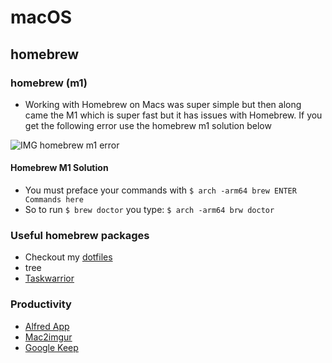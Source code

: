 # macOS

## homebrew
### homebrew (m1) 
* Working with Homebrew on Macs was super simple but then along came the M1 which is super fast but it has issues with Homebrew. If you get the following error use the homebrew m1 solution below

![IMG homebrew m1 error](https://i.imgur.com/irqIk4a.png)

#### Homebrew M1 Solution
* You must preface your commands with `$ arch -arm64 brew ENTER Commands here`
* So to run `$ brew doctor` you type: `$ arch -arm64 brw doctor`

### Useful homebrew packages
* Checkout my [dotfiles](https://github.com/kingluddite/dotfiles/blob/master/Brewfile)
* tree
* [Taskwarrior](./macos/homebrew/task.md)

### Productivity
* [Alfred App](./macos/productivity/alfred-app.md)
* [Mac2imgur](./macos/productivity/mac2imgur.md)
* <a href="https://keep.google.com/" target="_blank">Google Keep</a> 

